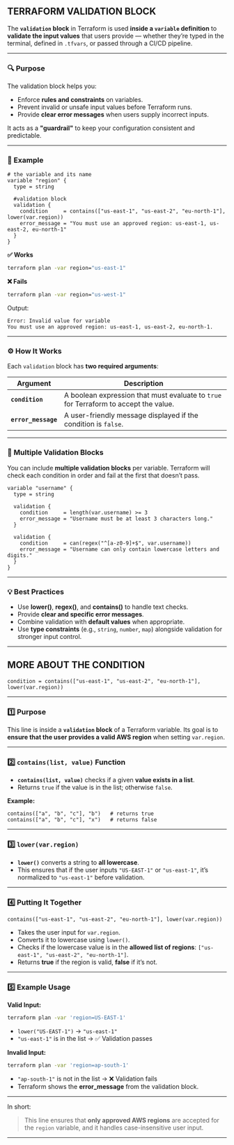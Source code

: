 ## TERRAFORM VALIDATION BLOCK

The **`validation` block** in Terraform is used **inside a `variable` definition** to **validate the input values** that users provide — whether they’re typed in the terminal, defined in `.tfvars`, or passed through a CI/CD pipeline.

---

### 🔍 Purpose

The validation block helps you:

* Enforce **rules and constraints** on variables.
* Prevent invalid or unsafe input values before Terraform runs.
* Provide **clear error messages** when users supply incorrect inputs.

It acts as a **"guardrail"** to keep your configuration consistent and predictable.

---

### 🧱 Example

```hcl
# the variable and its name
variable "region" {
  type = string

  #validation block
  validation {
    condition     = contains(["us-east-1", "us-east-2", "eu-north-1"], lower(var.region))
    error_message = "You must use an approved region: us-east-1, us-east-2, eu-north-1"
  }
}

```

**✅ Works**

```bash
terraform plan -var region="us-east-1"
```

**❌ Fails**

```bash
terraform plan -var region="us-west-1"
```

Output:

```
Error: Invalid value for variable
You must use an approved region: us-east-1, us-east-2, eu-north-1.
```

---

### ⚙️ How It Works

Each `validation` block has **two required arguments**:

| Argument            | Description                                                                          |
| ------------------- | ------------------------------------------------------------------------------------ |
| **`condition`**     | A boolean expression that must evaluate to `true` for Terraform to accept the value. |
| **`error_message`** | A user-friendly message displayed if the condition is `false`.                       |

---

### 🧩 Multiple Validation Blocks

You can include **multiple validation blocks** per variable.
Terraform will check each condition in order and fail at the first that doesn’t pass.

```hcl
variable "username" {
  type = string

  validation {
    condition     = length(var.username) >= 3
    error_message = "Username must be at least 3 characters long."
  }

  validation {
    condition     = can(regex("^[a-z0-9]+$", var.username))
    error_message = "Username can only contain lowercase letters and digits."
  }
}
```

---

### 💡 Best Practices

* Use **lower()**, **regex()**, and **contains()** to handle text checks.
* Provide **clear and specific error messages**.
* Combine validation with **default values** when appropriate.
* Use **type constraints** (e.g., `string`, `number`, `map`) alongside validation for stronger input control.

---



## MORE ABOUT THE CONDITION

```hcl
condition = contains(["us-east-1", "us-east-2", "eu-north-1"], lower(var.region))
```

---

### 1️⃣ **Purpose**

This line is inside a **`validation` block** of a Terraform variable. Its goal is to **ensure that the user provides a valid AWS region** when setting `var.region`.

---

### 2️⃣ **`contains(list, value)` Function**

* **`contains(list, value)`** checks if a given **value exists in a list**.
* Returns `true` if the value is in the list; otherwise `false`.

**Example:**

```hcl
contains(["a", "b", "c"], "b")   # returns true
contains(["a", "b", "c"], "x")   # returns false
```

---

### 3️⃣ **`lower(var.region)`**

* **`lower()`** converts a string to **all lowercase**.
* This ensures that if the user inputs `"US-EAST-1"` or `"us-east-1"`, it’s normalized to `"us-east-1"` before validation.

---

### 4️⃣ **Putting It Together**

```hcl
contains(["us-east-1", "us-east-2", "eu-north-1"], lower(var.region))
```

* Takes the user input for `var.region`.
* Converts it to lowercase using `lower()`.
* Checks if the lowercase value is in the **allowed list of regions**: `["us-east-1", "us-east-2", "eu-north-1"]`.
* Returns **true** if the region is valid, **false** if it’s not.

---

### 5️⃣ **Example Usage**

**Valid Input:**

```bash
terraform plan -var 'region=US-EAST-1'
```

* `lower("US-EAST-1")` → `"us-east-1"`
* `"us-east-1"` is in the list → ✅ Validation passes

**Invalid Input:**

```bash
terraform plan -var 'region=ap-south-1'
```

* `"ap-south-1"` is not in the list → ❌ Validation fails
* Terraform shows the **error_message** from the validation block.

---

In short:

> This line ensures that **only approved AWS regions** are accepted for the `region` variable, and it handles case-insensitive user input.

---
